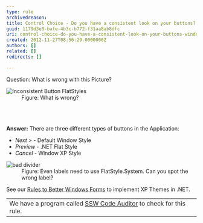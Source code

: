 ```yaml
---
type: rule
archivedreason: 
title: Control Choice - Do you have a consistent look on your buttons? (Windows Forms Only)
guid: 1179d3e8-bafe-4b3c-b772-f31aa8ab8dfc
uri: control-choice-do-you-have-a-consistent-look-on-your-buttons-windows-forms-only
created: 2012-11-27T08:56:29.0000000Z
authors: []
related: []
redirects: []

---
```



<div>Question&#58; What is wrong with this Picture?</div>
<dl class="image"><dt><img alt="Inconsistent Button FlatStyles" src="http&#58;//www.ssw.com.au/ssw/Standards/Rules/Images/InconsistentButtonStyles.jpg" /></dt>
<dd>Figure&#58; What is wrong?</dd></dl>
<br><excerpt class='endintro'></excerpt><br>
​<div><strong>Answer&#58;</strong> There are three different types of buttons in the Application&#58;</div>
<ul><li><em>Next &gt;</em> - Default Window Style</li>
<li><em>Preview</em> - .NET Flat Style</li>
<li><em>Cancel</em> - Window XP Style</li></ul>
<dl class="image"><dt><img alt="bad divider" src="http&#58;//www.ssw.com.au/ssw/Standards/Rules/Images/BadDivider.gif" /></dt>
<dd>Figure&#58; Even labels need to use FlatStyle.System. Can you spot the wrong label?</dd></dl>
<div>See our <a href="http&#58;//www.ssw.com.au/ssw/Standards/Rules/RulesToBetterWindowsForms.aspx#XPThemes">Rules to Better Windows Forms</a> to implement XP Themes in .NET.</div>
<table class="clsSSWProductTable" cellspacing="2" summary="Code Auditor" cellpadding="2"><tbody><tr><td>We have a program called <a href="http&#58;//www.ssw.com.au/ssw/CodeAuditor/Rules.aspx#ConsistentButtonStyle">SSW Code Auditor</a> to check for this rule.</td></tr></tbody></table>



